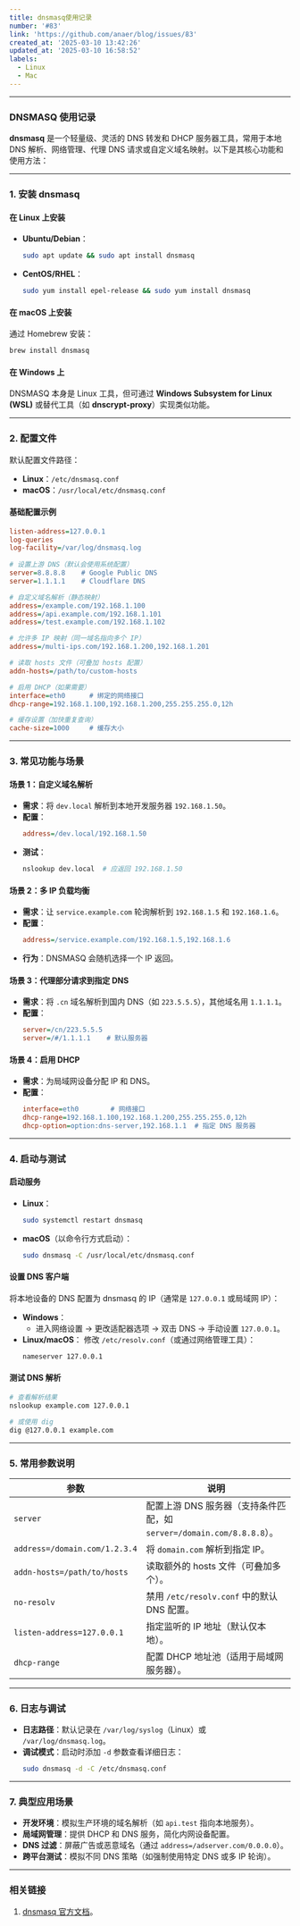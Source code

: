 ```yaml
---
title: dnsmasq使用记录
number: '#83'
link: 'https://github.com/anaer/blog/issues/83'
created_at: '2025-03-10 13:42:26'
updated_at: '2025-03-10 16:58:52'
labels:
  - Linux
  - Mac
---
```



---

### **DNSMASQ 使用记录**
**dnsmasq** 是一个轻量级、灵活的 DNS 转发和 DHCP 服务器工具，常用于本地 DNS 解析、网络管理、代理 DNS 请求或自定义域名映射。以下是其核心功能和使用方法：

---

### **1. 安装 dnsmasq**
#### **在 Linux 上安装**
- **Ubuntu/Debian**：
  ```bash
  sudo apt update && sudo apt install dnsmasq
  ```
- **CentOS/RHEL**：
  ```bash
  sudo yum install epel-release && sudo yum install dnsmasq
  ```

#### **在 macOS 上安装**
通过 Homebrew 安装：
```bash
brew install dnsmasq
```

#### **在 Windows 上**
DNSMASQ 本身是 Linux 工具，但可通过 **Windows Subsystem for Linux (WSL)** 或替代工具（如 **dnscrypt-proxy**）实现类似功能。

---

### **2. 配置文件**
默认配置文件路径：
- **Linux**：`/etc/dnsmasq.conf`
- **macOS**：`/usr/local/etc/dnsmasq.conf`

#### **基础配置示例**
```ini
listen-address=127.0.0.1
log-queries
log-facility=/var/log/dnsmasq.log
 
# 设置上游 DNS（默认会使用系统配置）
server=8.8.8.8    # Google Public DNS
server=1.1.1.1    # Cloudflare DNS

# 自定义域名解析（静态映射）
address=/example.com/192.168.1.100
address=/api.example.com/192.168.1.101
address=/test.example.com/192.168.1.102

# 允许多 IP 映射（同一域名指向多个 IP）
address=/multi-ips.com/192.168.1.200,192.168.1.201

# 读取 hosts 文件（可叠加 hosts 配置）
addn-hosts=/path/to/custom-hosts

# 启用 DHCP（如果需要）
interface=eth0      # 绑定的网络接口
dhcp-range=192.168.1.100,192.168.1.200,255.255.255.0,12h

# 缓存设置（加快重复查询）
cache-size=1000     # 缓存大小
```

---

### **3. 常见功能与场景**
#### **场景 1：自定义域名解析**
- **需求**：将 `dev.local` 解析到本地开发服务器 `192.168.1.50`。
- **配置**：
  ```ini
  address=/dev.local/192.168.1.50
  ```
- **测试**：
  ```bash
  nslookup dev.local  # 应返回 192.168.1.50
  ```

#### **场景 2：多 IP 负载均衡**
- **需求**：让 `service.example.com` 轮询解析到 `192.168.1.5` 和 `192.168.1.6`。
- **配置**：
  ```ini
  address=/service.example.com/192.168.1.5,192.168.1.6
  ```
- **行为**：DNSMASQ 会随机选择一个 IP 返回。

#### **场景 3：代理部分请求到指定 DNS**
- **需求**：将 `.cn` 域名解析到国内 DNS（如 `223.5.5.5`），其他域名用 `1.1.1.1`。
- **配置**：
  ```ini
  server=/cn/223.5.5.5
  server=/#/1.1.1.1    # 默认服务器
  ```

#### **场景 4：启用 DHCP**
- **需求**：为局域网设备分配 IP 和 DNS。
- **配置**：
  ```ini
  interface=eth0        # 网络接口
  dhcp-range=192.168.1.100,192.168.1.200,255.255.255.0,12h
  dhcp-option=option:dns-server,192.168.1.1  # 指定 DNS 服务器
  ```

---

### **4. 启动与测试**
#### **启动服务**
- **Linux**：
  ```bash
  sudo systemctl restart dnsmasq
  ```
- **macOS**（以命令行方式启动）：
  ```bash
  sudo dnsmasq -C /usr/local/etc/dnsmasq.conf
  ```

#### **设置 DNS 客户端**
将本地设备的 DNS 配置为 dnsmasq 的 IP（通常是 `127.0.0.1` 或局域网 IP）：
- **Windows**：
  - 进入网络设置 → 更改适配器选项 → 双击 DNS → 手动设置 `127.0.0.1`。
- **Linux/macOS**：
  修改 `/etc/resolv.conf`（或通过网络管理工具）：
  ```bash
  nameserver 127.0.0.1
  ```

#### **测试 DNS 解析**
```bash
# 查看解析结果
nslookup example.com 127.0.0.1

# 或使用 dig
dig @127.0.0.1 example.com
```

---

### **5. 常用参数说明**
| 参数                          | 说明                                                                 |
|-------------------------------|--------------------------------------------------------------------|
| `server`                      | 配置上游 DNS 服务器（支持条件匹配，如 `server=/domain.com/8.8.8.8`）。 |
| `address=/domain.com/1.2.3.4` | 将 `domain.com` 解析到指定 IP。                                     |
| `addn-hosts=/path/to/hosts`   | 读取额外的 hosts 文件（可叠加多个）。                               |
| `no-resolv`                   | 禁用 `/etc/resolv.conf` 中的默认 DNS 配置。                        |
| `listen-address=127.0.0.1`     | 指定监听的 IP 地址（默认仅本地）。                                 |
| `dhcp-range`                  | 配置 DHCP 地址池（适用于局域网服务器）。                           |

---

### **6. 日志与调试**
- **日志路径**：默认记录在 `/var/log/syslog`（Linux）或 `/var/log/dnsmasq.log`。
- **调试模式**：启动时添加 `-d` 参数查看详细日志：
  ```bash
  sudo dnsmasq -d -C /etc/dnsmasq.conf
  ```

---

### **7. 典型应用场景**
- **开发环境**：模拟生产环境的域名解析（如 `api.test` 指向本地服务）。
- **局域网管理**：提供 DHCP 和 DNS 服务，简化内网设备配置。
- **DNS 过滤**：屏蔽广告或恶意域名（通过 `address=/adserver.com/0.0.0.0`）。
- **跨平台测试**：模拟不同 DNS 策略（如强制使用特定 DNS 或多 IP 轮询）。

---

### **相关链接**

1. [dnsmasq 官方文档](http://www.thekelleys.org.uk/dnsmasq/docs/dnsmasq-man.html)。
